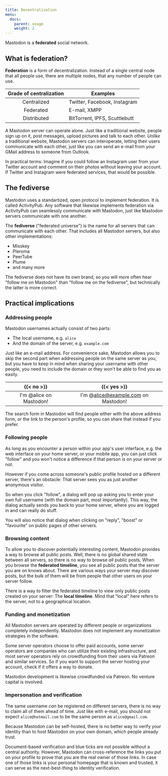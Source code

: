 ```yaml
---
title: Decentralization
menu:
  docs:
    parent: usage
    weight: 2
---
```


Mastodon is a **federated** social network.

## What is federation?

**Federation** is a form of decentralization. Instead of a single central node that all people use, there are multiple nodes, that any number of people can use.

|Grade of centralization|Examples|
|:---------------------:|--------|
|Centralized|Twitter, Facebook, Instagram|
|Federated|E-mail, XMPP|
|Distributed|BitTorrent, IPFS, Scuttlebutt|

A Mastodon server can operate alone. Just like a traditional website, people sign up on it, post messages, upload pictures and talk to each other. *Unlike* a traditional website, Mastodon servers can interoperate, letting their users communicate with each other, just like you can send an e-mail from your GMail address to someone from Outlook.

In practical terms: Imagine if you could follow an Instagram user from your Twitter account and comment on their photos without leaving your account. If Twitter and Instagram were federated services, that would be possible.

## The fediverse

Mastodon uses a standartized, open protocol to implement federation. It is called ActivityPub. Any software that likewise implements federation via ActivityPub can seamlessly communicate with Mastodon, just like Mastodon servers communicate with one another.

The **fediverse** ("federated universe") is the name for all servers that can communicate with each other. That includes all Mastodon servers, but also other implementations:

- Misskey
- Pleroma
- PeerTube
- Plume
- and many more

The fediverse does not have its own brand, so you will more often hear "follow me on Mastodon" than "follow me on the fediverse", but technically the latter is more correct.

## Practical implications
### Addressing people

Mastodon usernames actually consist of two parts:

- The local username, e.g. `alice`
- And the domain of the server, e.g. `example.com`

Just like an e-mail address. For convenience sake, Mastodon allows you to skip the second part when addressing people on the same server as you, but you have to keep in mind when sharing your username with other people, you need to include the domain or they won't be able to find you as easily.

|{{< no >}}|{{< yes >}}|
|:--------:|:---------:|
|I'm @alice on Mastodon!|I'm @alice@example.com on Mastodon!|

The search form in Mastodon will find people either with the above address form, or the link to the person's profile, so you can share that instead if you prefer.

### Following people

As long as you encounter a person within your app's user interface, e.g. the web interface on your home server, or your mobile app, you can just click "follow" and you won't notice a difference if that person is on your server or not.

However if you come across someone's public profile hosted on a different server, there's an obstacle: That server sees you as just another anonymous visitor.

So when you click "follow", a dialog will pop up asking you to enter your own full username (with the domain part, most importantly). This way, the dialog actually sends you back to your home server, where you are logged in and can really do stuff.

You will also notice that dialog when clicking on "reply", "boost" or "favourite" on public pages of other servers.

### Browsing content

To allow you to discover potentially interesting content, Mastodon provides a way to browse all public posts. Well, there is no global shared state between all servers, so there is no way to browse *all* public posts. When you browse the **federated timeline**, you see all public posts that the server you are on knows about. There are various ways your server may discover posts, but the bulk of them will be from people that other users on your server follow.

There is a way to filter the federated timeline to view only public posts created on your server: The **local timeline**. Mind that "local" here refers to the server, not to a geographical location.

### Funding and monetization

All Mastodon servers are operated by different people or organizations completely independently. Mastodon does not implement any monetization strategies in the software.

Some server operators choose to offer paid accounts, some server operators are companies who can utilize their existing infrastructure, and most server operators rely on crowdfunding from their users via Patreon and similar services. So if you want to support the server hosting your account, check if it offers a way to donate.

Mastodon development is likewise crowdfunded via Patreon. No venture capital is involved.

### Impersonation and verification

The same username *can* be registered on different servers, there is no way to claim all of them ahead of time. Just like with e-mail, you should not expect `alice@hotmail.com` to be the same person as `alice@gmail.com`.

Because Mastodon can be self-hosted, there is no better way to verify your identity than to host Mastodon on your own domain, which people already trust.

Document-based verification and blue ticks are not possible without a central authority. However, Mastodon can cross-reference the links you put on your profile to prove that you are the real owner of those links. In case one of those links is your personal homepage that is known and trusted, it can serve as the next-best-thing to identity verification.
